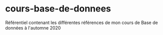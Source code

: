 # cours-base-de-donnees
Référentiel contenant les différentes références de mon cours de Base de données à l'automne 2020
